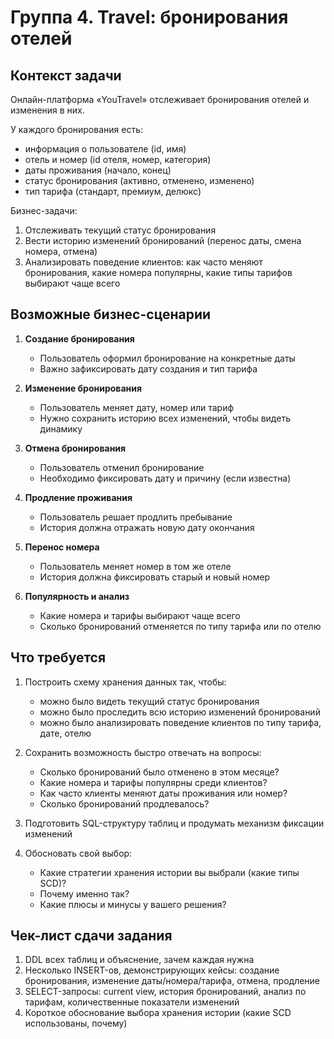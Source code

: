 # Группа 4. Travel: бронирования отелей

## Контекст задачи

Онлайн-платформа «YouTravel» отслеживает бронирования отелей и изменения в них.  

У каждого бронирования есть:

- информация о пользователе (id, имя)  
- отель и номер (id отеля, номер, категория)  
- даты проживания (начало, конец)  
- статус бронирования (активно, отменено, изменено)  
- тип тарифа (стандарт, премиум, делюкс)  

Бизнес-задачи:

1. Отслеживать текущий статус бронирования  
2. Вести историю изменений бронирований (перенос даты, смена номера, отмена)  
3. Анализировать поведение клиентов: как часто меняют бронирования, какие номера популярны, какие типы тарифов выбирают чаще всего  

## Возможные бизнес-сценарии

1. **Создание бронирования**  
   - Пользователь оформил бронирование на конкретные даты  
   - Важно зафиксировать дату создания и тип тарифа  

2. **Изменение бронирования**  
   - Пользователь меняет дату, номер или тариф  
   - Нужно сохранить историю всех изменений, чтобы видеть динамику  

3. **Отмена бронирования**  
   - Пользователь отменил бронирование  
   - Необходимо фиксировать дату и причину (если известна)  

4. **Продление проживания**  
   - Пользователь решает продлить пребывание  
   - История должна отражать новую дату окончания  

5. **Перенос номера**  
   - Пользователь меняет номер в том же отеле  
   - История должна фиксировать старый и новый номер  

6. **Популярность и анализ**  
   - Какие номера и тарифы выбирают чаще всего  
   - Сколько бронирований отменяется по типу тарифа или по отелю  

## Что требуется

1. Построить схему хранения данных так, чтобы:

   - можно было видеть текущий статус бронирования  
   - можно было проследить всю историю изменений бронирований  
   - можно было анализировать поведение клиентов по типу тарифа, дате, отелю  

2. Сохранить возможность быстро отвечать на вопросы:

   - Сколько бронирований было отменено в этом месяце?  
   - Какие номера и тарифы популярны среди клиентов?  
   - Как часто клиенты меняют даты проживания или номер?  
   - Сколько бронирований продлевалось?  

3. Подготовить SQL-структуру таблиц и продумать механизм фиксации изменений  

4. Обосновать свой выбор:

   - Какие стратегии хранения истории вы выбрали (какие типы SCD)?  
   - Почему именно так?  
   - Какие плюсы и минусы у вашего решения?  

## Чек-лист сдачи задания

1. DDL всех таблиц и объяснение, зачем каждая нужна  
2. Несколько INSERT-ов, демонстрирующих кейсы: создание бронирования, изменение даты/номера/тарифа, отмена, продление  
3. SELECT-запросы: current view, история бронирований, анализ по тарифам, количественные показатели изменений  
4. Короткое обоснование выбора хранения истории (какие SCD использованы, почему)